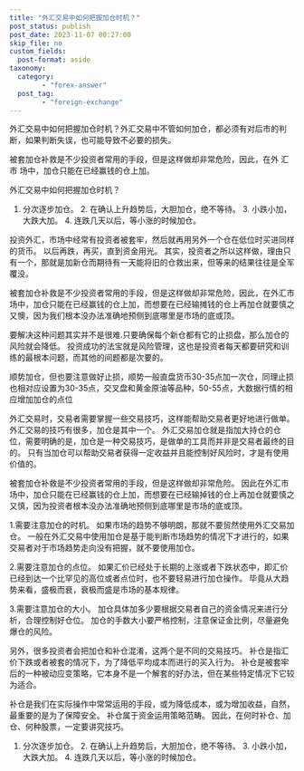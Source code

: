 ```yaml
---
title: "外汇交易中如何把握加仓时机？"
post_status: publish
post_date: 2023-11-07 00:27:00
skip_file: no
custom_fields: 
  post-format: aside
taxonomy:
  category:
        - "forex-answer"
  post_tag:
        - "foreign-exchange"
---
```


外汇交易中如何把握加仓时机？外汇交易中不管如何加仓，都必须有对后市的判断，如果判断失误，也可能导致不必要的损失。

被套加仓补救是不少投资者常用的手段，但是这样做却非常危险，因此，在外 汇市 场中，加仓只能在已经赢钱的仓上加。

外汇交易中如何把握加仓时机？

1. 分次逐步加仓。 2. 在确认上升趋势后，大胆加仓，绝不等待。 3. 小跌小加，大跌大加。 4. 连跌几天以后，等小涨的时候加仓。

投资外汇，市场中经常有投资者被套牢，然后就再用另外一个仓在低位时买进同样的货币。 以后再跌，再买，直到资金用光。 其实，投资者之所以这样做，理由只有一个，那就是加新仓而期待有一天能将旧的仓救出来，但等来的结果往往是全军覆没。

被套加仓补救是不少投资者常用的手段，但是这样做却非常危险，因此，在外汇市场中，加仓只能在已经赢钱的仓上加，而想要在已经输摊钱的仓上再加仓就要慎之又懊，因为我们根本没办法准确地预侧到底哪里是市场的底或顶。

要解决这种问题其实并不是很难.只要确保每个新仓都有它的止损盘，那么加仓的风险就会降低。 投资成功的法宝就是风险管理，这也是投资者每天都要研究和训练的最根本问题，而其他的间题都是次要的。

顺势加仓，但也要注意做好止损，顺势一般直盘货币30-35点加一次仓，同理止损也相对应设置为30-35点，交叉盘和黄金原油等品种，50-55点，大数据行情的相应增加加仓的点位

外汇交易时，交易者需要掌握一些交易技巧，这样能帮助交易者更好地进行做单。 外汇交易的技巧有很多，加仓是其中一个。 外汇交易加仓就是指加大持仓的仓位，需要明确的是，加仓是一种交易技巧，是做单的工具而并非是交易者最终的目的。 只有当加仓可以帮助交易者获得一定收益并且能控制好风险时，才是有使用价值的。

被套加仓补救是不少投资者常用的手段，但是这样做却非常危险。 因此在外汇市场中，加仓只能在已经赢钱的仓上加，而想要在已经输掉钱的仓上再加仓就要慎之又慎，因为投资者根本没办法准确地预侧到底哪里是市场的底或顶。

1.需要注意加仓的时机。 如果市场的趋势不够明朗，那就不要贸然使用外汇交易加仓。 一般在外汇交易中使用加仓是基于能判断市场趋势的情况下才进行的，如果交易者对于市场趋势走向没有把握，就不要使用加仓。

2.需要注意加仓的点位。 如果汇价已经处于长期的上涨或者下跌状态中，即汇价已经到达一个比罕见的高位或者点位时，也不要轻易进行加仓操作。 毕竟从大趋势来看，盛极而衰，衰极而盛是市场的基本规律。

3.需要注意加仓的大小。 加仓具体加多少要根据交易者自己的资金情况来进行分析，合理控制好仓位。 加仓的手数大小要严格控制，注意保证金比例，尽量避免爆仓的风险。

另外，很多投资者会把加仓和补仓混淆，这两个是不同的交易技巧。 补仓是指汇价下跌或者被套的情况下，为了降低平均成本而进行的买入行为。 补仓是被套牢后的一种被动应变策略，它本身不是一个解套的好办法，但在某些特定情况下它较为适合。

补仓是我们在实际操作中常常运用的手段，或为降低成本，或为增加收益，自然，最重要的是为了保障安全。 补仓属于资金运用策略范畴。 因此，在何时补仓、加仓、何种股票，一定要讲究技巧。

1. 分次逐步加仓。 2. 在确认上升趋势后，大胆加仓，绝不等待。 3. 小跌小加，大跌大加。 4. 连跌几天以后，等小涨的时候加仓。
